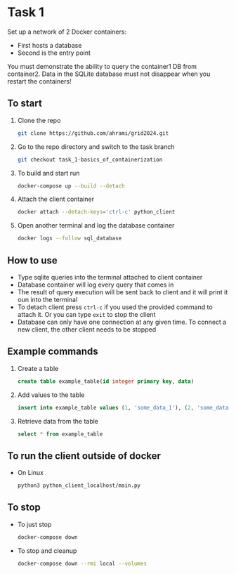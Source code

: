 # Task 1

Set up a network of 2 Docker containers:

- First hosts a database
- Second is the entry point

You must demonstrate the ability to query the container1 DB from container2. Data in the SQLite database must not disappear when you restart the containers!

## To start

1. Clone the repo
   ```sh
   git clone https://github.com/ahrami/grid2024.git
   ```
2. Go to the repo directory and switch to the task branch
   ```sh
   git checkout task_1-basics_of_containerization
   ```
3. To build and start run
   ```sh
   docker-compose up --build --detach
   ```
4. Attach the client container
   ```sh
   docker attach --detach-keys='ctrl-c' python_client
   ```
5. Open another terminal and log the database container
   ```sh
   docker logs --follow sql_database
   ```

## How to use

- Type sqlite queries into the terminal attached to client container 
- Database container will log every query that comes in
- The result of query execution will be sent back to client and it will print it oun into the terminal
- To detach client press `ctrl-c` if you used the provided command to attach it. Or you can type `exit` to stop the client
- Database can only have one connection at any given time. To connect a new client, the other client needs to be stopped

## Example commands

1. Create a table
   ```sql
   create table example_table(id integer primary key, data)
   ```
2. Add values to the table
   ```sql
   insert into example_table values (1, 'some_data_1'), (2, 'some_data_2'),  (3, 'some_data_2')
   ```
3. Retrieve data from the table
   ```sql
   select * from example_table
   ```

## To run the client outside of docker

- On Linux
   ```sh
   python3 python_client_localhost/main.py
   ```

## To stop

- To just stop
   ```sh
   docker-compose down
   ```
- To stop and cleanup
   ```sh
   docker-compose down --rmi local --volumes
   ```
